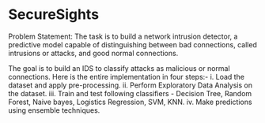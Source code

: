 # SecureSights
Problem Statement:
The task is to build a network intrusion detector, a predictive model capable of distinguishing between bad connections, called intrusions or attacks, and good normal connections.

The goal is to build an IDS to classify attacks as malicious or normal connections. Here is the entire implementation in four steps:-
i.   Load the dataset and apply pre-processing.
ii.  Perform Exploratory Data Analysis on the dataset.
iii. Train and test following classifiers - Decision Tree, Random Forest, Naive bayes, Logistics Regression, SVM, KNN.
iv.  Make predictions using ensemble techniques.
